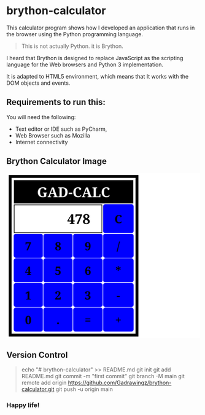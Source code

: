 # brython-calculator

This calculator program shows how I developed an application that 
runs in the browser using the Python programming language.

>This is not actually Python. it is Brython. 

I heard that Brython is designed to replace JavaScript as the scripting 
language for the Web browsers and Python 3 implementation.

It is adapted to HTML5 environment, which means that It works with the 
DOM objects and events.

## Requirements to run this:

You will need the following:
- Text editor or IDE such as PyCharm, 
- Web Browser such as Mozilla 
- Internet connectivity

## Brython Calculator Image

![img.png](img.png)

## Version Control
>echo "# brython-calculator" >> README.md
>git init
>git add README.md
>git commit -m "first commit"
>git branch -M main
>git remote add origin https://github.com/Gadrawingz/brython-calculator.git
>git push -u origin main

### Happy life!